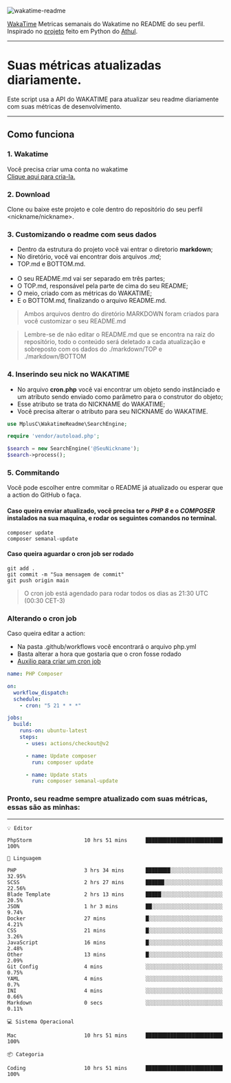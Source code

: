 ![wakatime-readme](https://socialify.git.ci/bymatheus/wakatime-readme/image?description=1&descriptionEditable=M%C3%A9tricas%20semanais%20do%20Wakatime%20no%20seu%20README%20de%20perfil.&font=KoHo&forks=1&language=1&owner=1&pattern=Signal&stargazers=1&theme=Dark)

[WakaTime](https://wakatime.com) Metricas semanais do Wakatime no README do seu perfil. <br>
Inspirado no [projeto](https://github.com/athul/waka-readme) feito em Python do [Athul](https://github.com/athul).
___

# Suas métricas atualizadas diariamente.
Este script usa a API do WAKATIME para atualizar seu readme diariamente com suas métricas de desenvolvimento.

___

## Como funciona

### 1. Wakatime
Você precisa criar uma conta no wakatime <br>
[Clique aqui para cria-la.](https://wakatime.com) 

### 2. Download
Clone ou baixe este projeto e cole dentro do repositório do seu perfil <nickname/nickname>.

### 3. Customizando o readme com seus dados
- Dentro da estrutura do projeto você vai entrar o diretorio **markdown**;  
- No diretório, você vai encontrar dois arquivos *.md*;
- TOP.md e BOTTOM.md.
<br><br>
- O seu README.md vai ser separado em três partes; 
- O TOP.md, responsável pela parte de cima do seu README;
- O meio, criado com as métricas do WAKATIME;
- E o BOTTOM.md, finalizando o arquivo README.md.<br>

> Ambos arquivos dentro do diretório MARKDOWN foram criados para você customizar o seu README.md

> Lembre-se de não editar o README.md que se encontra na raiz do repositório, todo o conteúdo será deletado a cada atualização e sobreposto com os dados do ./markdown/TOP e ./markdown/BOTTOM

### 4. Inserindo seu nick no WAKATIME
- No arquivo **cron.php** você vai encontrar um objeto sendo instânciado e um atributo sendo enviado como parâmetro para o construtor do objeto;
- Esse atributo se trata do NICKNAME do WAKATIME;
- Você precisa alterar o atributo para seu NICKNAME do WAKATIME.

```php
use MplusC\WakatimeReadme\SearchEngine;

require 'vendor/autoload.php';

$search = new SearchEngine('@SeuNickname');
$search->process();
```

### 5. Commitando
Você pode escolher entre commitar o README já atualizado ou esperar que a action do GitHub o faça. <br>

#### Caso queira enviar atualizado, você precisa ter o *PHP 8* e o *COMPOSER* instalados na sua maquina, e rodar os seguintes comandos no terminal.
```composer
composer update
composer semanal-update 
```

#### Caso queira aguardar o cron job ser rodado 
```git 
git add .
git commit -m "Sua mensagem de commit"
git push origin main
```

>O cron job está agendado para rodar todos os dias as 21:30 UTC (00:30 CET-3) 

### Alterando o cron job
Caso queira editar a action:

- Na pasta .github/workflows você encontrará o arquivo php.yml
- Basta alterar a hora que gostaria que o cron fosse rodado
- [Auxilio para criar um cron job](https://crontab.guru)

```yml
name: PHP Composer

on:
  workflow_dispatch:
  schedule:
    - cron: "5 21 * * *"

jobs:
  build:
    runs-on: ubuntu-latest
    steps:
      - uses: actions/checkout@v2

      - name: Update composer
        run: composer update

      - name: Update stats
        run: composer semanal-update
```

### Pronto, seu readme sempre atualizado com suas métricas, essas são as minhas:

___
```text
💡 Editor

PhpStorm                 10 hrs 51 mins      █████████████████████████       100%
```
```text
💬 Linguagem

PHP                      3 hrs 34 mins       ████████░░░░░░░░░░░░░░░░░     32.95%
SCSS                     2 hrs 27 mins       ██████░░░░░░░░░░░░░░░░░░░     22.56%
Blade Template           2 hrs 13 mins       █████░░░░░░░░░░░░░░░░░░░░      20.5%
JSON                     1 hr 3 mins         ██░░░░░░░░░░░░░░░░░░░░░░░      9.74%
Docker                   27 mins             █░░░░░░░░░░░░░░░░░░░░░░░░      4.21%
CSS                      21 mins             █░░░░░░░░░░░░░░░░░░░░░░░░      3.26%
JavaScript               16 mins             █░░░░░░░░░░░░░░░░░░░░░░░░      2.48%
Other                    13 mins             █░░░░░░░░░░░░░░░░░░░░░░░░      2.09%
Git Config               4 mins              ░░░░░░░░░░░░░░░░░░░░░░░░░      0.75%
YAML                     4 mins              ░░░░░░░░░░░░░░░░░░░░░░░░░       0.7%
INI                      4 mins              ░░░░░░░░░░░░░░░░░░░░░░░░░      0.66%
Markdown                 0 secs              ░░░░░░░░░░░░░░░░░░░░░░░░░      0.11%
```
```text
💻 Sistema Operacional

Mac                      10 hrs 51 mins      █████████████████████████       100%
```
```text
📦 Categoria

Coding                   10 hrs 51 mins      █████████████████████████       100%
```
